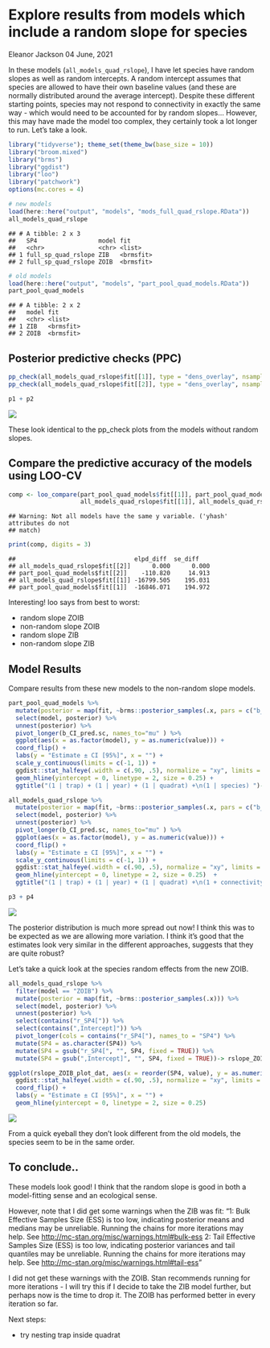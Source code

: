 Explore results from models which include a random slope for species
================
Eleanor Jackson
04 June, 2021

In these models (`all_models_quad_rslope`), I have let species have
random slopes as well as random intercepts. A random intercept assumes
that species are allowed to have their own baseline values (and these
are normally distributed around the average intercept). Despite these
different starting points, species may not respond to connectivity in
exactly the same way - which would need to be accounted for by random
slopes… However, this may have made the model too complex, they
certainly took a lot longer to run. Let’s take a look.

``` r
library("tidyverse"); theme_set(theme_bw(base_size = 10))
library("broom.mixed")
library("brms")
library("ggdist")
library("loo")
library("patchwork")
options(mc.cores = 4)

# new models
load(here::here("output", "models", "mods_full_quad_rslope.RData")) 
all_models_quad_rslope
```

    ## # A tibble: 2 x 3
    ##   SP4                 model fit      
    ##   <chr>               <chr> <list>   
    ## 1 full_sp_quad_rslope ZIB   <brmsfit>
    ## 2 full_sp_quad_rslope ZOIB  <brmsfit>

``` r
# old models
load(here::here("output", "models", "part_pool_quad_models.RData")) 
part_pool_quad_models
```

    ## # A tibble: 2 x 2
    ##   model fit      
    ##   <chr> <list>   
    ## 1 ZIB   <brmsfit>
    ## 2 ZOIB  <brmsfit>

## Posterior predictive checks (PPC)

``` r
pp_check(all_models_quad_rslope$fit[[1]], type = "dens_overlay", nsamples = 50) -> p1
pp_check(all_models_quad_rslope$fit[[2]], type = "dens_overlay", nsamples = 50) -> p2

p1 + p2
```

![](figures/06_random-slope-model-results/dens-pp_checks-1.png)<!-- -->

These look identical to the pp\_check plots from the models without
random slopes.

## Compare the predictive accuracy of the models using LOO-CV

``` r
comp <- loo_compare(part_pool_quad_models$fit[[1]], part_pool_quad_models$fit[[2]],
                    all_models_quad_rslope$fit[[1]], all_models_quad_rslope$fit[[2]])
```

    ## Warning: Not all models have the same y variable. ('yhash' attributes do not
    ## match)

``` r
print(comp, digits = 3)
```

    ##                                 elpd_diff  se_diff   
    ## all_models_quad_rslope$fit[[2]]      0.000      0.000
    ## part_pool_quad_models$fit[[2]]    -110.820     14.913
    ## all_models_quad_rslope$fit[[1]] -16799.505    195.031
    ## part_pool_quad_models$fit[[1]]  -16846.071    194.972

Interesting! loo says from best to worst:

-   random slope ZOIB
-   non-random slope ZOIB
-   random slope ZIB
-   non-random slope ZIB

## Model Results

Compare results from these new models to the non-random slope models.

``` r
part_pool_quad_models %>%
  mutate(posterior = map(fit, ~brms::posterior_samples(.x, pars = c("b_CI_pred.sc")))) %>%
  select(model, posterior) %>%
  unnest(posterior) %>% 
  pivot_longer(b_CI_pred.sc, names_to="mu" ) %>%
  ggplot(aes(x = as.factor(model), y = as.numeric(value))) +
  coord_flip() +
  labs(y = "Estimate ± CI [95%]", x = "") +
  scale_y_continuous(limits = c(-1, 1)) +
  ggdist::stat_halfeye(.width = c(.90, .5), normalize = "xy", limits = c(-3, 3)) +
  geom_hline(yintercept = 0, linetype = 2, size = 0.25) +
  ggtitle("(1 | trap) + (1 | year) + (1 | quadrat) +\n(1 | species) ")-> p3

all_models_quad_rslope %>%
  mutate(posterior = map(fit, ~brms::posterior_samples(.x, pars = c("b_CI_pred.sc")))) %>%
  select(model, posterior) %>%
  unnest(posterior) %>%
  pivot_longer(b_CI_pred.sc, names_to="mu" ) %>% 
  ggplot(aes(x = as.factor(model), y = as.numeric(value))) +
  coord_flip() +
  labs(y = "Estimate ± CI [95%]", x = "") +
  scale_y_continuous(limits = c(-1, 1)) +
  ggdist::stat_halfeye(.width = c(.90, .5), normalize = "xy", limits = c(-3, 3)) +
  geom_hline(yintercept = 0, linetype = 2, size = 0.25)  +
  ggtitle("(1 | trap) + (1 | year) + (1 | quadrat) +\n(1 + connectivity | species)") -> p4

p3 + p4
```

![](figures/06_random-slope-model-results/compare-results-1.png)<!-- -->

The posterior distribution is much more spread out now! I think this was
to be expected as we are allowing more variation. I think it’s good that
the estimates look very similar in the different approaches, suggests
that they are quite robust?

Let’s take a quick look at the species random effects from the new ZOIB.

``` r
all_models_quad_rslope %>%
  filter(model == "ZOIB") %>%
  mutate(posterior = map(fit, ~brms::posterior_samples(.x))) %>%
  select(model, posterior) %>%
  unnest(posterior) %>% 
  select(contains("r_SP4[")) %>% 
  select(contains(",Intercept]")) %>% 
  pivot_longer(cols = contains("r_SP4["), names_to = "SP4") %>%
  mutate(SP4 = as.character(SP4)) %>%
  mutate(SP4 = gsub("r_SP4[", "", SP4, fixed = TRUE)) %>%
  mutate(SP4 = gsub(",Intercept]", "", SP4, fixed = TRUE))-> rslope_ZOIB_plot_dat

ggplot(rslope_ZOIB_plot_dat, aes(x = reorder(SP4, value), y = as.numeric(value))) +
  ggdist::stat_halfeye(.width = c(.90, .5), normalize = "xy", limits = c(-3, 3), size = 1.5) +
  coord_flip() +
  labs(y = "Estimate ± CI [95%]", x = "") +
  geom_hline(yintercept = 0, linetype = 2, size = 0.25)
```

![](figures/06_random-slope-model-results/unnamed-chunk-2-1.png)<!-- -->

From a quick eyeball they don’t look different from the old models, the
species seem to be in the same order.

## To conclude..

These models look good! I think that the random slope is good in both a
model-fitting sense and an ecological sense.

However, note that I did get some warnings when the ZIB was fit: “1:
Bulk Effective Samples Size (ESS) is too low, indicating posterior means
and medians may be unreliable. Running the chains for more iterations
may help. See <http://mc-stan.org/misc/warnings.html#bulk-ess> 2: Tail
Effective Samples Size (ESS) is too low, indicating posterior variances
and tail quantiles may be unreliable. Running the chains for more
iterations may help. See
<http://mc-stan.org/misc/warnings.html#tail-ess>”

I did not get these warnings with the ZOIB. Stan recommends running for
more iterations - I will try this if I decide to take the ZIB model
further, but perhaps now is the time to drop it. The ZOIB has performed
better in every iteration so far.

Next steps:

-   try nesting trap inside quadrat
